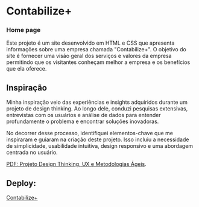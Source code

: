 
# Contabilize+ 
### Home page

Este projeto é um site desenvolvido em HTML e CSS que apresenta informações sobre uma empresa chamada "Contabilize+". O objetivo do site é fornecer uma visão geral dos serviços e valores da empresa permitindo que os visitantes conheçam melhor a empresa e os benefícios que ela oferece.

## Inspiração
Minha inspiração veio das experiências e insights adquiridos durante um projeto de design thinking. Ao longo dele, conduzi pesquisas extensivas, entrevistas com os usuários e análise de dados para entender profundamente o problema e encontrar soluções inovadoras. 

No decorrer desse processo, identifiquei elementos-chave que me inspiraram e guiaram na criação deste projeto. Isso incluiu a necessidade de simplicidade, usabilidade intuitiva, design responsivo e uma abordagem centrada no usuário.

[PDF: 
Projeto Design Thinking, UX e Metodologias Ágeis](https://www.dropbox.com/s/ny7wkcknzk1tsi7/Projeto%20Design%20Thinking%2C%20UX%20e%20Metodologias%20%C3%81geis.pdf?dl=0).

## Deploy:
[Contabilize+](https://frontend-descomplica-home-page.vercel.app/#)

